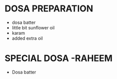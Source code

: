 # DOSA PREPARATION 

* dosa batter
* little bit sunflower oil  
* karam 
* added extra oil

# SPECIAL DOSA -RAHEEM
* Dosa batter
